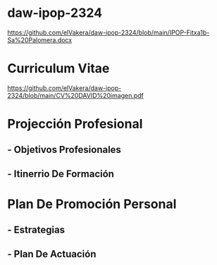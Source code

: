 # daw-ipop-2324
  https://github.com/elVakera/daw-ipop-2324/blob/main/IPOP-Fitxa1b-Sa%20Palomera.docx
# Curriculum Vitae
  https://github.com/elVakera/daw-ipop-2324/blob/main/CV%20DAVID%20imagen.pdf
# Projección Profesional

## - Objetivos Profesionales
## - Itinerrio De Formación

# Plan De Promoción Personal

## - Estrategias

## - Plan De Actuación
